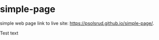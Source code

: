 # simple-page
simple web page
link to live site: https://psolsrud.github.io/simple-page/.

Test text


<html>
<head>
  <meta charset="utf-8">
  <meta name="viewport" content="initial-scale=1, maximum-scale=1, user-scalable=no">
  <title>Cambridge Map JS Test</title>
  <style>
    html, body, #viewDiv {
      padding: 0;
      margin: 0;
      height: 100%;
      width: 100%;
    }
  </style>
  <link rel="stylesheet" href="https://js.arcgis.com/4.11/esri/css/main.css">
  <script src="https://js.arcgis.com/4.11/"></script>

  <script>
    require([
      "esri/Map",
      "esri/views/MapView",
      "esri/layers/FeatureLayer"
    ], function(Map, MapView, FeatureLayer) {
      
      var map = new Map({
        basemap: "topo-vector"
      });

      var view = new MapView({
        container: "viewDiv",  
        map: map,
        center: [-93.226037,45.565689],
        zoom: 15
             });

     //////////////////////////// 
      
       // Define a popup for Trailheads
      var popupCambridgeBusiness = {
        "title": "{COMPANY}",
        "content": "<b>Address:</b> {ADDRESS}<br><b>Employees:</b> {EMPLOYEES}<br><b>Sales:</b> {SALESCODE}"
      }
      
      
      
      
        // Create the layer and add Cambridge Business Location Data to Map
      
      var Enriched_Cambridge_business_employeeslayer = new FeatureLayer({
        url: "https://services3.arcgis.com/juvie9NFXORsK38U/ArcGIS/rest/services/Enriched_Cambridge_business_employees/FeatureServer/0",
        outFields: ["COMPANY"],
        popupTemplate: popupCambridgeBusiness
      });
      
      
      //Add the layer
      map.add(Enriched_Cambridge_business_employeeslayer, 0);
      
  /////////////////////////////////

    });
  </script>
</head>
<body>
  <div id="viewDiv"></div>
</body>
</html> 
